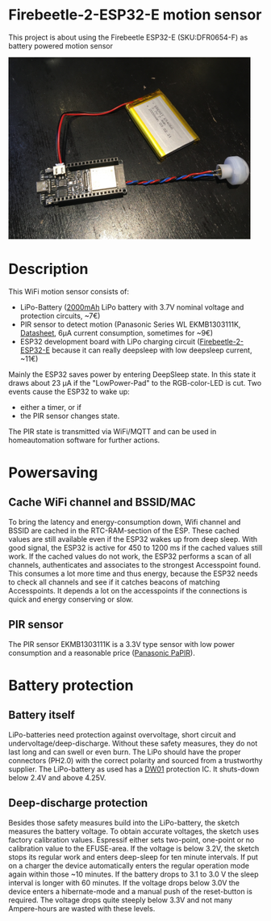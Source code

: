 # Firebeetle-2-ESP32-E motion sensor
This project is about using the Firebeetle ESP32-E (SKU:DFR0654-F) as battery powered motion sensor

<img src="IMG_3333.JPG" width="480">

Description
===========
This WiFi motion sensor consists of:
- LiPo-Battery (<a href="https://www.eremit.de/p/eremit-3-7v-2000mah-lipo-akku-654060-jst-ph-2-0mm">2000mAh</a> LiPo battery with 3.7V nominal voltage and protection circuits, ~7€)
- PIR sensor to detect motion (Panasonic Series WL EKMB1303111K, <a href="https://mediap.industry.panasonic.eu/assets/download-files/import/ca_pir_motionsensors_1192_en.pdf">Datasheet</a>, 6µA current consumption, sometimes for ~9€)
- ESP32 development board with LiPo charging circuit (<a href="https://wiki.dfrobot.com/FireBeetle_Board_ESP32_E_SKU_DFR0654">Firebeetle-2-ESP32-E</a> because it can really deepsleep with low deepsleep current, ~11€)

Mainly the ESP32 saves power by entering DeepSleep state. In this state it draws about 23 µA if the "LowPower-Pad" to the RGB-color-LED is cut. Two events cause the ESP32 to wake up:
- either a timer, or if
- the PIR sensor changes state.

The PIR state is transmitted via WiFi/MQTT and can be used in homeautomation software for further actions.

Powersaving
===========
Cache WiFi channel and BSSID/MAC
--------------------------------
To bring the latency and energy-consumption down, Wifi channel and BSSID are cached in the RTC-RAM-section of the ESP. These cached values are still available even if the ESP32 wakes up from deep sleep. With good signal, the ESP32 is active for 450 to 1200 ms if the cached values still work. If the cached values do not work, the ESP32 performs a scan of all channels, authenticates and associates to the strongest Accesspoint found. This consumes a lot more time and thus energy, because the ESP32 needs to check all channels and see if it catches beacons of matching Accesspoints. It depends a lot on the accesspoints if the connections is quick and energy conserving or slow.

PIR sensor
----------
The PIR sensor EKMB1303111K is a 3.3V type sensor with low power consumption and a reasonable price (<a href="https://mediap.industry.panasonic.eu/assets/download-files/import/ca_pir_motionsensors_1192_en.pdf">Panasonic PaPIR</a>).

Battery protection
==================
Battery itself
--------------
LiPo-batteries need protection against overvoltage, short circuit and undervoltage/deep-discharge. Without these safety measures, they do not last long and can swell or even burn. The LiPo should have the proper connectors (PH2.0) with the correct polarity and sourced from a trustworthy supplier. The LiPo-battery as used has a <a href="https://cdn.sparkfun.com/assets/learn_tutorials/2/5/1/DW01-P_DataSheet_V10.pdf">DW01</a> protection IC. It shuts-down below 2.4V and above 4.25V. 

Deep-discharge protection
-------------------------
Besides those safety measures build into the LiPo-battery, the sketch measures the battery voltage. To obtain accurate voltages, the sketch uses factory calibration values. Espressif either sets two-point, one-point or no calibration value to the EFUSE-area.
If the voltage is below 3.2V, the sketch stops its regular work and enters deep-sleep for ten minute intervals. If put on a charger the device automatically enters the regular operation mode again within those ~10 minutes. If the battery drops to 3.1 to 3.0 V the sleep interval is longer with 60 minutes. If the voltage drops below 3.0V the device enters a hibernate-mode and a manual push of the reset-button is required. The voltage drops quite steeply below 3.3V and not many Ampere-hours are wasted with these levels.
